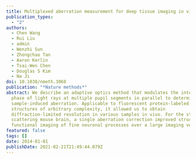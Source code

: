 ```yaml
---
title: Multiplexed aberration measurement for deep tissue imaging in vivo
publication_types:
  - "2"
authors:
  - Chen Wang
  - Rui Liu
  - admin
  - Wenzhi Sun
  - Zhongchao Tan
  - Aaron Kerlin
  - Tsai-Wen Chen
  - Douglas S Kim
  - Na Ji
doi: 10.1038/nmeth.3068
publication: "*Nature methods*"
abstract: We describe an adaptive optics method that modulates the intensity or
  phase of light rays at multiple pupil segments in parallel to determine the
  sample-induced aberration. Applicable to fluorescent protein-labeled
  structures of arbitrary complexity, it allowed us to obtain
  diffraction-limited resolution in various samples in vivo. For the strongly
  scattering mouse brain, a single aberration correction improved structural and
  functional imaging of fine neuronal processes over a large imaging volume.
featured: false
tags: []
date: 2014-01-01
publishDate: 2021-02-21T21:49:44.079Z
---
```

